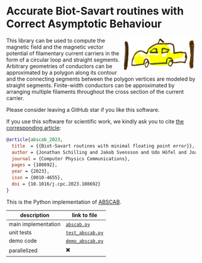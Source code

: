 # Accurate Biot-Savart routines with Correct Asymptotic Behaviour
<img src="abscab_logo.png" alt="ABSCAB logo" width="200" align="right"/>

This library can be used to compute the magnetic field and the magnetic vector potential
of filamentary current carriers in the form of a circular loop and straight segments.
Arbitrary geometries of conductors can be approximated by a polygon along its contour
and the connecting segments between the polygon vertices are modeled by straight segments.
Finite-width conductors can be approximated by arranging multiple filaments
throughout the cross section of the current carrier.

Please consider leaving a GitHub star if you like this software.

If you use this software for scientific work,
we kindly ask you to cite [the corresponding article](https://doi.org/10.1016/j.cpc.2023.108692):
```bibtex
@article{abscab_2023,
  title  = {{Biot-Savart routines with minimal floating point error}},
  author = {Jonathan Schilling and Jakob Svensson and Udo Höfel and Joachim Geiger and Henning Thomsen},
  journal = {Computer Physics Communications},
  pages = {108692},
  year = {2023},
  issn = {0010-4655},
  doi = {10.1016/j.cpc.2023.108692}
}
```

This is the Python implementation of [ABSCAB](https://github.com/jonathanschilling/abscab).

| description         | link to file |
| ------------------- | --------------------------------------------------------- |
| main implementation | [`abscab.py`](src/main/python/abscab/_abscab.py)          |
| unit tests          | [`test_abscab.py`](src/test/python/abscab/test_abscab.py) |
| demo code           | [`demo_abscab.py`](src/test/python/abscab/demo_abscab.py) |
| parallelized        | :heavy_multiplication_x:                                  |
